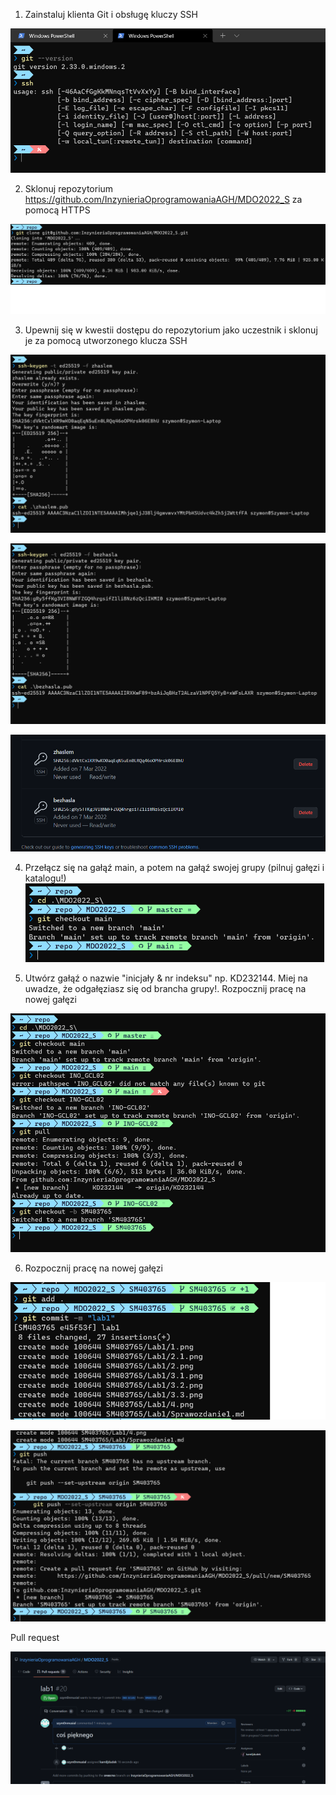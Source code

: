 1. Zainstaluj klienta Git i obsługę kluczy SSH

![1](./1.png)

2. Sklonuj repozytorium https://github.com/InzynieriaOprogramowaniaAGH/MDO2022_S za pomocą HTTPS

![2](./3.1.png)

3. Upewnij się w kwestii dostępu do repozytorium jako uczestnik i sklonuj je za pomocą utworzonego klucza SSH


![3](./4.png)


![2](./2.png)

![2](./2.1.png)

4. Przełącz się na gałąź main, a potem na gałąź swojej grupy (pilnuj gałęzi i katalogu!)
![3.2](./3.2.png)

5. Utwórz gałąź o nazwie "inicjały & nr indeksu" np. KD232144. Miej na uwadze, że odgałęziasz się od brancha grupy!. Rozpocznij pracę na nowej gałęzi

![3.3](./3.3.png)

6. Rozpocznij pracę na nowej gałęzi

![6](./6.png)

![6.1](./6.1.png)


Pull request

![6.2](./6.2.png)



